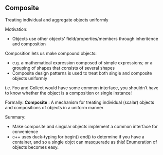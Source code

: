 ## Composite
Treating individual and aggregate objects uniformly

Motivation:
- Objects use other objects' field/properties/members through inheritence and composition

Composition lets us make compound objects:
- e.g. a mathematical expression composed of simple expressions; or a grouping of shapes that consists of several shapes
- Composite design patterns is used to treat both single and composite objects uniformly

i.e. Foo and Collect<Foo> would have some common interface, you shouldn't have to know whether the object is a composition or single instance!


Formally: __Composite__ : A mechanism for treating individual (scalar) objects and compositions of objects in a uniform manner

Summary:
- Make composite and singular objects implement a common interface for convenience
- c++ uses duck-typing for begin() end() to determine if you have a container, and so a single objct can masquerade as this! Enumeration of objects becomes easy.


 
